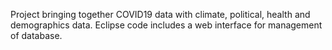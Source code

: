 Project bringing together COVID19 data with climate, political, health and demographics data. Eclipse code includes a web interface for management of database.
